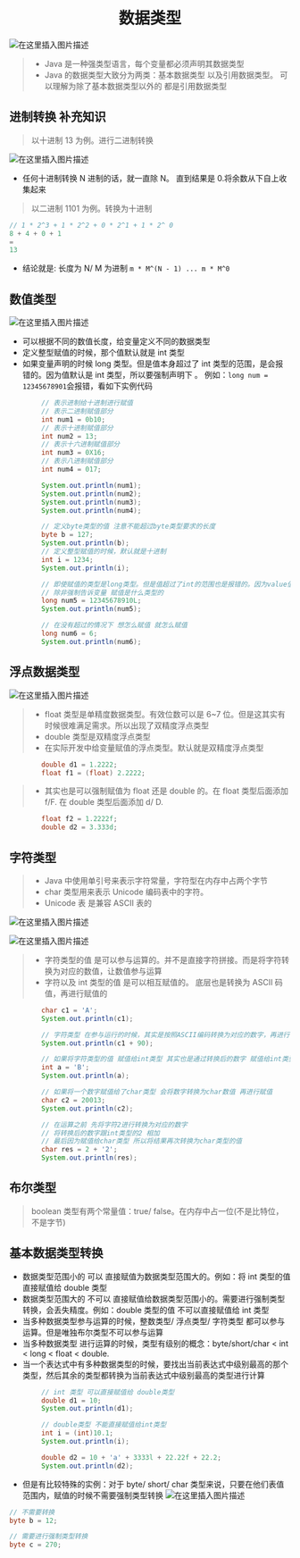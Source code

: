 <div align = "center"><h1>数据类型</h1></div>

![在这里插入图片描述](https://img-blog.csdnimg.cn/9e4ed5429d124a6fa8c6cf7d7e8503d6.png#pic_center)

> - Java 是一种强类型语言，每个变量都必须声明其数据类型
> - Java 的数据类型大致分为两类：基本数据类型 以及引用数据类型。 可以理解为除了基本数据类型以外的 都是引用数据类型

## 进制转换 补充知识

> 以十进制 13 为例。进行二进制转换

![在这里插入图片描述](https://img-blog.csdnimg.cn/db3c28d182994a4c8dc51049dc3bbe41.png)

- 任何十进制转换 N 进制的话，就一直除 N。 直到结果是 0.将余数从下自上收集起来

> 以二进制 1101 为例。转换为十进制

```js
// 1 * 2^3 + 1 * 2^2 + 0 * 2^1 + 1 * 2^ 0
8 + 4 + 0 + 1
=
13
```

- 结论就是: 长度为 N/ M 为进制 `m * M^(N - 1) ... m * M^0`

## 数值类型

![在这里插入图片描述](https://img-blog.csdnimg.cn/360be176e28f49bebc2bc3cd825e091e.png)

- 可以根据不同的数值长度，给变量定义不同的数据类型
- 定义整型赋值的时候，那个值默认就是 int 类型
- 如果变量声明的时候 long 类型。但是值本身超过了 int 类型的范围，是会报错的。因为值默认是 int 类型，所以要强制声明下 。 例如：`long num = 12345678901`会报错，看如下实例代码

```java
        // 表示进制给十进制进行赋值
        // 表示二进制赋值部分
        int num1 = 0b10;
        // 表示十进制赋值部分
        int num2 = 13;
        // 表示十六进制赋值部分
        int num3 = 0X16;
        // 表示八进制赋值部分
        int num4 = 017;

        System.out.println(num1);
        System.out.println(num2);
        System.out.println(num3);
        System.out.println(num4);

        // 定义byte类型的值 注意不能超过byte类型要求的长度
        byte b = 127;
        System.out.println(b);
        // 定义整型赋值的时候，默认就是十进制
        int i = 1234;
        System.out.println(i);

        // 即使赋值的类型是long类型。但是值超过了int的范围也是报错的。因为value值 默认就是int类型。
        // 除非强制告诉变量 赋值是什么类型的
        long num5 = 12345678910L;
        System.out.println(num5);

        // 在没有超过的情况下 想怎么赋值 就怎么赋值
        long num6 = 6;
        System.out.println(num6);
```

## 浮点数据类型

![在这里插入图片描述](https://img-blog.csdnimg.cn/760d0060d1464d029a43fb18330a6821.png)

> - float 类型是单精度数据类型。有效位数可以是 6~7 位。但是这其实有时候很难满足需求。所以出现了双精度浮点类型
> - double 类型是双精度浮点类型
> - 在实际开发中给变量赋值的浮点类型。默认就是双精度浮点类型

```java
        double d1 = 1.2222;
        float f1 = (float) 2.2222;
```

> - 其实也是可以强制赋值为 float 还是 double 的。在 float 类型后面添加 f/F. 在 double 类型后面添加 d/ D.

```java
        float f2 = 1.2222f;
        double d2 = 3.333d;
```

## 字符类型

> - Java 中使用单引号来表示字符常量，字符型在内存中占两个字节
> - char 类型用来表示 Unicode 编码表中的字符。
> - Unicode 表 是兼容 ASCII 表的

![在这里插入图片描述](https://img-blog.csdnimg.cn/08b3f84be76c4844b8d5adc7205d4099.png)

![在这里插入图片描述](https://img-blog.csdnimg.cn/fa333584906343f094750bd6e8df91ec.png)

> - 字符类型的值 是可以参与运算的。并不是直接字符拼接。而是将字符转换为对应的数值，让数值参与运算
> - 字符以及 int 类型的值 是可以相互赋值的。 底层也是转换为 ASCII 码值，再进行赋值的

```java
        char c1 = 'A';
        System.out.println(c1);

        // 字符类型 在参与运行的时候，其实是按照ASCII编码转换为对应的数字，再进行计算的
        System.out.println(c1 + 90);

        // 如果将字符类型的值 赋值给int类型 其实也是通过转换后的数字 赋值给int类型的
        int a = 'B';
        System.out.println(a);

        // 如果将一个数字赋值给了char类型 会将数字转换为char数值 再进行赋值
        char c2 = 20013;
        System.out.println(c2);

        // 在运算之前 先将字符2进行转换为对应的数字
        // 将转换后的数字跟int类型的2 相加
        // 最后因为赋值给char类型 所以将结果再次转换为char类型的值
        char res = 2 + '2';
        System.out.println(res);
```

## 布尔类型

> boolean 类型有两个常量值：true/ false。在内存中占一位(不是比特位，不是字节)

## 基本数据类型转换

- 数据类型范围小的 可以 直接赋值为数据类型范围大的。例如：将 int 类型的值 直接赋值给 double 类型
- 数据类型范围大的 不可以 直接赋值给数据类型范围小的。需要进行强制类型转换，会丢失精度。例如：double 类型的值 不可以直接赋值给 int 类型
- 当多种数据类型参与运算的时候，整数类型/ 浮点类型/ 字符类型 都可以参与运算。但是唯独布尔类型不可以参与运算
- 当多种数据类型 进行运算的时候，类型有级别的概念：byte/short/char < int < long < float < double.
- 当一个表达式中有多种数据类型的时候，要找出当前表达式中级别最高的那个类型，然后其余的类型都转换为当前表达式中级别最高的类型进行计算

```java
        // int 类型 可以直接赋值给 double类型
        double d1 = 10;
        System.out.println(d1);

        // double类型 不能直接赋值给int类型
        int i = (int)10.1;
        System.out.println(i);

        double d2 = 10 + 'a' + 3333l + 22.22f + 22.2;
        System.out.println(d2);
```

- 但是有比较特殊的实例：对于 byte/ short/ char 类型来说，只要在他们表值范围内，赋值的时候不需要强制类型转换
  ![在这里插入图片描述](https://img-blog.csdnimg.cn/d907e6d9aa294f49835cf6e9ceaaad77.png)

```java
// 不需要转换
byte b = 12;

// 需要进行强制类型转换
byte c = 270;
```
